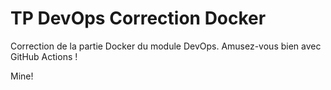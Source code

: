 # TP DevOps Correction Docker

Correction de la partie Docker du module DevOps. Amusez-vous bien avec GitHub Actions !

Mine!